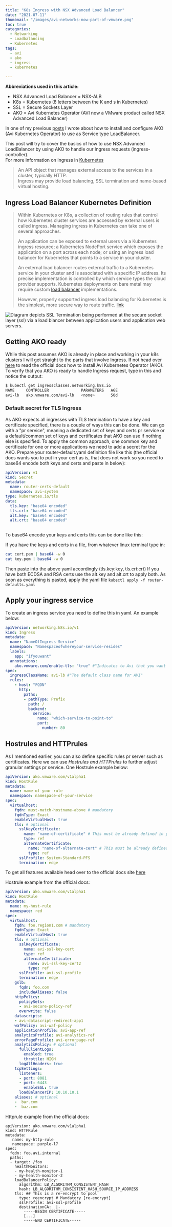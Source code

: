 ```yaml
---
title: "K8s Ingress with NSX Advanced Load Balancer"
date: "2021-07-11"
thumbnail: "/images/avi-networks-now-part-of-vmware.png"
toc: true
categories: 
  - Networking
  - Loadbalancing
  - Kubernetes
tags: 
  - avi
  - ako
  - ingress
  - kubernetes

---
```


**Abbreviations used in this article:**  

- NSX Advanced Load Balancer = NSX-ALB
- K8s = Kubernetes (8 letters between the K and s in Kubernetes)
- SSL = Secure Sockets Layer
- AKO = Avi Kubernetes Operator (AVI now a VMware product called NSX Advanced Load Balancer)

In one of my previous [posts](https://yikes.guzware.net/2020/10/08/nsx-advanced-loadbalancer-with-antrea-on-native-k8s/) I wrote about how to install and configure AKO (Avi Kubernetes Operator) to use as Service type LoadBalancer.

This post will try to cover the basics of how to use NSX Advanced LoadBalancer by using AKO to handle our Ingress requests (ingress-controller).  
For more information on Ingress in [Kubernetes](https://kubernetes.io/docs/concepts/services-networking/ingress/)

> An API object that manages external access to the services in a cluster, typically HTTP.  
> Ingress may provide load balancing, SSL termination and name-based virtual hosting.

##   Ingress Load Balancer Kubernetes Definition

> Within Kubernetes or K8s, a collection of routing rules that control how Kubernetes cluster services are accessed by external users is called ingress. Managing ingress in Kubernetes can take one of several approaches.
>
> An application can be exposed to external users via a Kubernetes ingress resource; a Kubernetes NodePort service which exposes the application on a port across each node; or using an ingress load balancer for Kubernetes that points to a service in your cluster.
>
> An external load balancer routes external traffic to a Kubernetes service in your cluster and is associated with a specific IP address. Its precise implementation is controlled by which service types the cloud provider supports. Kubernetes deployments on bare metal may require custom [load balancer](https://avinetworks.com/glossary/load-balancer/) implementations.
>
> However, properly supported ingress load balancing for Kubernetes is the simplest, more secure way to route traffic. [link](https://avinetworks.com/glossary/ingress-load-balancer-for-kubernetes/)

![Diagram depicts SSL Termination being performed at the secure socket layer (ssl) via a load blancer between application users and application web servers.](images/ssl-termination-diagram.png)

## Getting AKO ready

While this post assumes AKO is already in place and working in your k8s clusters I will get straight to the parts that involve Ingress. If not head over [here](https://avinetworks.com/docs/ako/1.7/ako-installation/) to read the official docs how to install Avi Kubernetes Operator (AKO).
To verify that you AKO is ready to handle Ingress request, type in this and notice the output:

```bash
$ kubectl get ingressclasses.networking.k8s.io 
NAME     CONTROLLER              PARAMETERS   AGE
avi-lb   ako.vmware.com/avi-lb   <none>       50d

```



### Default secret for TLS Ingress

As AKO expects all ingresses with TLS termination to have a key and certificate specified, there is a couple of ways this can be done. We can go with a "pr service", meaning a dedicated set of keys and certs pr service or a default/common set of keys and certificates that AKO can use if nothing else is specified. 
To apply the common approach, one common key and certificate for one or more applications we need to add a secret for the AKO. Prepare your router-default.yaml definition file like this (the official docs wants you to put in your cert as is, that does not work so you need to base64 encode both keys and certs and paste in below):

```yaml
apiVersion: v1
kind: Secret
metadata:
  name: router-certs-default
  namespace: avi-system
type: kubernetes.io/tls
data:
  tls.key: "base64 encoded"
  tls.crt: "base64 encoded"
  alt.key: "base64 encoded"
  alt.crt: "base64 encoded"
  
```

To base64 encode your keys and certs this can be done like this:

If you have the keys and certs in a file, from whatever linux terminal type in:

```bash
cat cert.pem | base64 -w 0 
cat key.pem | base64 -w 0
```

Then paste into the above yaml accordingly (tls.key:key, tls.crt:crt)
If you have both ECDSA and RSA certs use the alt.key and alt.crt to apply both.
As soon as everything is pasted, apply the yaml file `kubectl apply -f router-defaults.yaml`

## Apply your ingress service

To create an ingress service you need to define this in yaml. An example below:

```yaml
apiVersion: networking.k8s.io/v1
kind: Ingress
metadata:
  name: "NameOfIngress-Service"
  namespace: "Namespaceofwhereyour-service-resides"
  labels:
    app: "ifyouwant"
  annotations:
    ako.vmware.com/enable-tls: "true" #"Indicates to Avi that you want to use TLS"
spec:
  ingressClassName: avi-lb #"The default class name for AVI"
  rules:
    - host: "FQDN"
      http:
        paths:
        - pathType: Prefix
          path: /
          backend:
            service:
              name: "which-service-to-point-to"
              port:
                number: 80

```



## Hostrules and HTTPrules

As I mentioned earlier, you can also define specific rules pr server such as certificates. Here we can use *Hostrules and HTTPrules* to further adjust granular settings pr service. One Hostrule example below:

```yaml
apiVersion: ako.vmware.com/v1alpha1
kind: HostRule
metadata:
  name: name-of-your-rule
  namespace: namespace-of-your-service
spec:
  virtualhost:
    fqdn: must-match-hostname-above # mandatory
    fqdnType: Exact
    enableVirtualHost: true
    tls: # optional
      sslKeyCertificate:
        name: "name-of-certificate" # This must be already defined in your AVI controller
        type: ref
        alternateCertificate:
          name: "name-of-alternate-cert" # This must be already defined in your AVI controller
          type: ref
      sslProfile: System-Standard-PFS
      termination: edge

```



To get all features available head over to the official docs site [here](https://avinetworks.com/docs/ako/1.7/custom-resource-definitions/)  

Hostrule example from the official docs:

```yaml
apiVersion: ako.vmware.com/v1alpha1
kind: HostRule
metadata:
  name: my-host-rule
  namespace: red
spec:
  virtualhost:
    fqdn: foo.region1.com # mandatory
    fqdnType: Exact
    enableVirtualHost: true
    tls: # optional
      sslKeyCertificate:
        name: avi-ssl-key-cert
        type: ref
        alternateCertificate:
          name: avi-ssl-key-cert2
          type: ref
      sslProfile: avi-ssl-profile
      termination: edge
    gslb:
      fqdn: foo.com
      includeAliases: false
    httpPolicy: 
      policySets:
      - avi-secure-policy-ref
      overwrite: false
    datascripts:
    - avi-datascript-redirect-app1
    wafPolicy: avi-waf-policy
    applicationProfile: avi-app-ref
    analyticsProfile: avi-analytics-ref
    errorPageProfile: avi-errorpage-ref
    analyticsPolicy: # optional
      fullClientLogs:
        enabled: true
        throttle: HIGH
      logAllHeaders: true
    tcpSettings:
      listeners:
      - port: 8081
      - port: 6443
        enableSSL: true
      loadBalancerIP: 10.10.10.1
    aliases: # optional
    -  bar.com
    -  baz.com
```



Httprule example from the official docs:

```
apiVersion: ako.vmware.com/v1alpha1
kind: HTTPRule
metadata:
   name: my-http-rule
   namespace: purple-l7
spec:
  fqdn: foo.avi.internal
  paths:
  - target: /foo
    healthMonitors:
    - my-health-monitor-1
    - my-health-monitor-2
    loadBalancerPolicy:
      algorithm: LB_ALGORITHM_CONSISTENT_HASH
      hash: LB_ALGORITHM_CONSISTENT_HASH_SOURCE_IP_ADDRESS
    tls: ## This is a re-encrypt to pool
      type: reencrypt # Mandatory [re-encrypt]
      sslProfile: avi-ssl-profile
      destinationCA:  |-
        -----BEGIN CERTIFICATE-----
        [...]
        -----END CERTIFICATE-----
```

